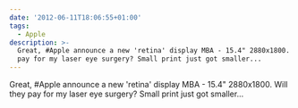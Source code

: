 ```yaml
---
date: '2012-06-11T18:06:55+01:00'
tags:
  - Apple
description: >-
  Great, #Apple announce a new 'retina' display MBA - 15.4" 2880x1800. Will they
  pay for my laser eye surgery? Small print just got smaller...
---
```

Great, #Apple announce a new 'retina' display MBA - 15.4" 2880x1800. Will they pay for my laser eye surgery? Small print just got smaller...
